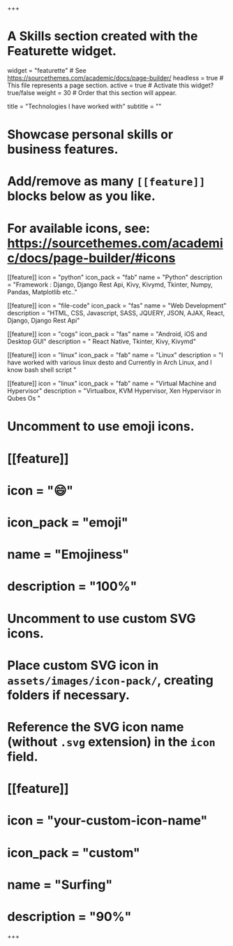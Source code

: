 +++
# A Skills section created with the Featurette widget.
widget = "featurette"  # See https://sourcethemes.com/academic/docs/page-builder/
headless = true  # This file represents a page section.
active = true  # Activate this widget? true/false
weight = 30  # Order that this section will appear.

title = "Technologies I have worked with"
subtitle = ""

# Showcase personal skills or business features.
# 
# Add/remove as many `[[feature]]` blocks below as you like.
# 
# For available icons, see: https://sourcethemes.com/academic/docs/page-builder/#icons

[[feature]]
  icon = "python"
  icon_pack = "fab"
  name = "Python"
  description = "Framework : Django, Django Rest Api, Kivy, Kivymd, Tkinter, Numpy, Pandas, Matplotlib etc.."
  
[[feature]]
  icon = "file-code"
  icon_pack = "fas"
  name = "Web Development"
  description = "HTML, CSS, Javascript, SASS, JQUERY, JSON, AJAX, React, Django, Django Rest Api"
  
[[feature]]
  icon = "cogs"
  icon_pack = "fas"
  name = "Android, iOS and Desktop GUI"
  description = " React Native, Tkinter, Kivy, Kivymd"

[[feature]]
  icon = "linux"
  icon_pack = "fab"
  name = "Linux"
  description = "I have worked with various linux desto and Currently in Arch Linux, and I know bash shell script "

[[feature]]
  icon = "linux"
  icon_pack = "fab"
  name = "Virtual Machine and Hypervisor"
  description = "Virtualbox, KVM Hypervisor, Xen Hypervisor in Qubes Os "

# Uncomment to use emoji icons.
# [[feature]]
#  icon = ":smile:"
#  icon_pack = "emoji"
#  name = "Emojiness"
#  description = "100%"  

# Uncomment to use custom SVG icons.
# Place custom SVG icon in `assets/images/icon-pack/`, creating folders if necessary.
# Reference the SVG icon name (without `.svg` extension) in the `icon` field.
# [[feature]]
#  icon = "your-custom-icon-name"
#  icon_pack = "custom"
#  name = "Surfing"
#  description = "90%"

+++
